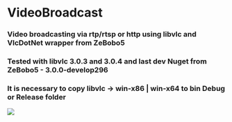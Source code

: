 # VideoBroadcast
### Video broadcasting via rtp/rtsp or http using libvlc and VlcDotNet wrapper from ZeBobo5
### Tested with libvlc 3.0.3 and 3.0.4 and last dev Nuget from ZeBobo5 - 3.0.0-develop296
### It is necessary to copy libvlc -> win-x86 | win-x64 to bin Debug or Release folder

![](https://habrastorage.org/webt/ky/ws/63/kyws63umuabcf1bmpfptecllhxw.png)

